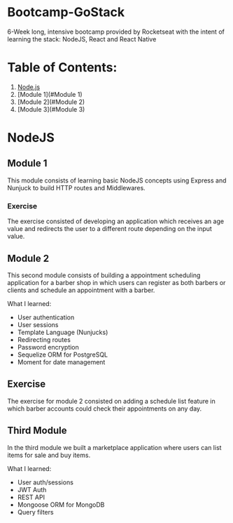 # Bootcamp-GoStack
6-Week long, intensive bootcamp provided by Rocketseat with the intent of learning the stack: NodeJS, React and React Native

# Table of Contents:
1. [Node.js](#NodeJS)
  1. [Module 1](#Module 1)
  2. [Module 2](#Module 2)
  3. [Module 3](#Module 3)
      

# NodeJS
## Module 1
This module consists of learning basic NodeJS concepts using Express and Nunjuck to build HTTP routes and Middlewares.

### Exercise
The exercise consisted of developing an application which receives an age value and redirects the user to a different route depending on the input value.

## Module 2
This second module consists of building a appointment scheduling application for a barber shop in which users can register as both barbers or clients and schedule an appointment with a barber.

What I learned:
* User authentication
* User sessions
* Template Language (Nunjucks)
* Redirecting routes
* Password encryption
* Sequelize ORM for PostgreSQL
* Moment for date management

## Exercise
The exercise for module 2 consisted on adding a schedule list feature in which barber accounts could check their appointments on any day.

## Third Module
In the third module we built a marketplace application where users can list items for sale and buy items.

What I learned:
* User auth/sessions
* JWT Auth
* REST API
* Mongoose ORM for MongoDB
* Query filters


